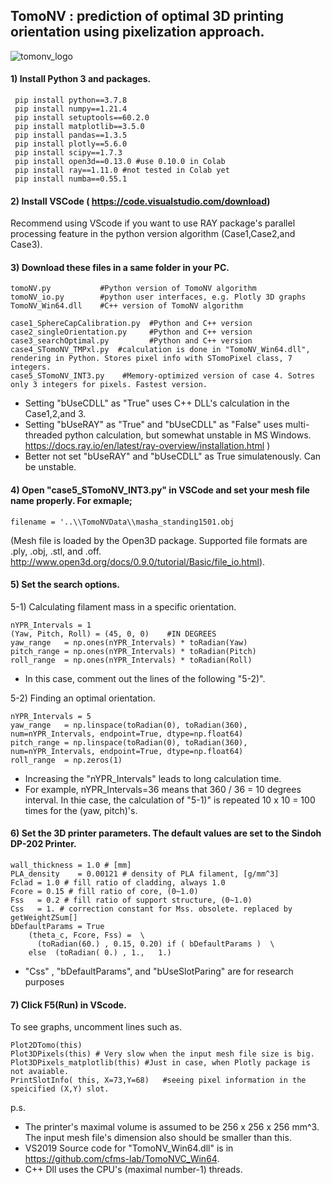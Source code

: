 TomoNV : prediction of optimal 3D printing orientation using pixelization approach. 
-------------
![tomonv_logo](https://user-images.githubusercontent.com/68842543/167759123-cff545db-47d0-4253-b339-e7df9818ef97.jpg)

#### 1) Install Python 3 and packages. 
     pip install python==3.7.8 
     pip install numpy==1.21.4
     pip install setuptools==60.2.0
     pip install matplotlib==3.5.0
     pip install pandas==1.3.5
     pip install plotly==5.6.0
     pip install scipy==1.7.3
     pip install open3d==0.13.0 #use 0.10.0 in Colab
     pip install ray==1.11.0 #not tested in Colab yet
     pip install numba==0.55.1

#### 2) Install VSCode  ( https://code.visualstudio.com/download)
Recommend using VScode if you want to use RAY package's parallel processing feature in the python version algorithm (Case1,Case2,and Case3).

#### 3) Download these files in a same folder in your PC.

    tomoNV.py           #Python version of TomoNV algorithm
    tomoNV_io.py        #python user interfaces, e.g. Plotly 3D graphs
    TomoNV_Win64.dll    #C++ version of TomoNV algorithm

    case1_SphereCapCalibration.py  #Python and C++ version
    case2_singleOrientation.py     #Python and C++ version
    case3_searchOptimal.py         #Python and C++ version
    case4_STomoNV_TMPxl.py	#calculation is done in "TomoNV_Win64.dll", rendering in Python. Stores pixel info with STomoPixel class, 7 integers.
    case5_STomoNV_INT3.py	 #Memory-optimized version of case 4. Sotres only 3 integers for pixels. Fastest version.

+ Setting "bUseCDLL" as "True" uses C++ DLL's calculation in the Case1,2,and 3.
+ Setting "bUseRAY" as "True" and "bUseCDLL" as "False" uses multi-threaded python calculation, but somewhat unstable in MS Windows. <https://docs.ray.io/en/latest/ray-overview/installation.html> )
+ Better not set "bUseRAY" and "bUseCDLL" as True simulatenously. Can be unstable. 

#### 4) Open "case5_STomoNV_INT3.py" in VSCode and set your mesh file name properly. For exmaple;
    filename = '..\\TomoNVData\\masha_standing1501.obj
(Mesh file is loaded by the Open3D package. Supported file formats are .ply, .obj, .stl, and .off. <http://www.open3d.org/docs/0.9.0/tutorial/Basic/file_io.html>).

#### 5) Set the search options.
5-1) Calculating filament mass in a specific orientation. 

    nYPR_Intervals = 1
    (Yaw, Pitch, Roll) = (45, 0, 0)    #IN DEGREES
    yaw_range   = np.ones(nYPR_Intervals) * toRadian(Yaw)
    pitch_range = np.ones(nYPR_Intervals) * toRadian(Pitch)
    roll_range  = np.ones(nYPR_Intervals) * toRadian(Roll)

+ In this case, comment out the lines of the following "5-2)".
 
5-2) Finding an optimal orientation. 

    nYPR_Intervals = 5     
    yaw_range   = np.linspace(toRadian(0), toRadian(360), num=nYPR_Intervals, endpoint=True, dtype=np.float64)
    pitch_range = np.linspace(toRadian(0), toRadian(360), num=nYPR_Intervals, endpoint=True, dtype=np.float64)
    roll_range  = np.zeros(1) 

+ Increasing the "nYPR_Intervals" leads to long calculation time.
+ For example, nYPR_Intervals=36 means that 360 / 36 = 10 degrees interval. In thie case, the calculation of "5-1)" is repeated 10 x 10 = 100 times for the (yaw, pitch)'s.
 
#### 6) Set the 3D printer parameters. The default values are set to the Sindoh DP-202 Printer.

    wall_thickness = 1.0 # [mm]
    PLA_density    = 0.00121 # density of PLA filament, [g/mm^3]
    Fclad = 1.0 # fill ratio of cladding, always 1.0
    Fcore = 0.15 # fill ratio of core, (0~1.0)
    Fss   = 0.2 # fill ratio of support structure, (0~1.0)
    Css   = 1. # correction constant for Mss. obsolete. replaced by getWeightZSum[]
    bDefaultParams = True
        (theta_c, Fcore, Fss) =  \
          (toRadian(60.) , 0.15, 0.20) if ( bDefaultParams )  \
        else  (toRadian( 0.) , 1.,   1.)
        
+ "Css" , "bDefaultParams", and "bUseSlotParing" are for research purposes

#### 7) Click F5(Run) in VScode.
To see graphs, uncomment lines such as.

    Plot2DTomo(this)
    Plot3DPixels(this) # Very slow when the input mesh file size is big.
    Plot3DPixels_matplotlib(this) #Just in case, when Plotly package is not avaiable.
    PrintSlotInfo( this, X=73,Y=68)   #seeing pixel information in the speicified (X,Y) slot.

p.s. 
+ The printer's maximal volume is assumed to be 256 x 256 x 256 mm^3. The input mesh file's dimension also should be smaller than this.
+ VS2019 Source code for "TomoNV_Win64.dll" is in <https://github.com/cfms-lab/TomoNVC_Win64>. 
+ C++ Dll uses the CPU's (maximal number-1) threads. 
